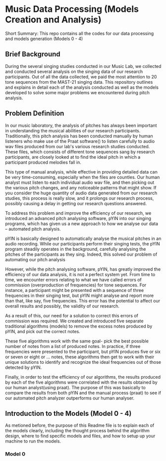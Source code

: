 # Music Data Processing (Models Creation and Analysis)
Short Summary: This repo contains all the codes for our data processing and models generation (Models 0 - 4)

## Brief Background
During the several singing studies conducted in our Music Lab, we collected and conducted several analysis on the singing data of our research participants. Out of all the data collected, we paid the most attention to 20 tone sequences from the MAST-21 singing data. This repository outlines and explains in detail each of the analysis conducted as well as the models developed to solve some major problems we encountered during pitch analysis.

## Problem Definition
In our music laboratory, the analysis of pitches has always been important in understanding the musical abilities of our research participants. Traditionally, this pitch analysis has been conducted manually by human listeners who make use of the Praat software() to listen carefully to audio wav files produced from our lab's various research studies conducted. These files, which consists of different tone sequences sang by research participants, are closely looked at to find the ideal pitch in which a participant produced melodies fall in.

This type of manual analysis, while effective in providing detailed data can be very time-consuming, especially when the files are countles. Our human analyst must listen to each individual audio wav file, and then picking out the various pitch changes, and any noticeable patterns that might show. If you consider the huge quantity of audio data generated from our research studies, this process is really slow, and it prolongs our research process, possibly causing a delay in getting our research questions answered.

To address this problem and improve the efficiency of our research, we introduced an advanced pitch analysing software, pYIN into our singing programs, which has given us a new approach to how we analyse our data – automated pitch analysis.

pYIN is basically designed to automatically analyse the musical pitches in an audio recording. While our participants perform their singing tests, the pYIN program steadily operates in the background, carefully analysing the pitches of the participants as they sing. Indeed, this solved our problem of automating our pitch analysis 

However, while the pitch analysing software, pYIN, has greatly improved the efficiency of our data analysis, it is not a perfect system yet. From time to time, we encounter errors relating to what we have called errors of commission (overproduction of frequencies) for tone sequences. For instance, a participant might be presented with a sequence of three frequencies in their singing test, but pYIN might analyse and report more than that, like say, five frequencies. This error has the potential to affect our overall results and possibly, the validity of our research.

As a result of this, our need for a solution to correct this errors of commission was required. We created and introduced five separate traditional algorithms (models) to remove the excess notes produced by pYIN, and pick out the correct notes.

These five algorithms work with the same goal- pick the best possible number of notes from a list of produced notes. In practice, if three frequencies were presented to the participant, but pYIN produces five or six or seven or eight or ... notes, these algorithms then get to work with their unique solutions to identify and recognize the ideal frequencies out of those detected by pYIN.

Finally, in order to test the efficiency of our algorithms, the results produced by each of the five algorithms were correlated with the results obtained by our human analyst(using praat). The purpose of this was basically to compare the results from both pYIN and the manual process (praat) to see if our automated pitch analyzer outperforms our human analyser.


## Introduction to the Models (Model 0 - 4)
As metioned before, the purpose of this Readme file is to explain each of the models clearly, including the thought process behind the algorithm design, where to find specific models and files, and how to setup up your machine to run the models.

### Model 0
